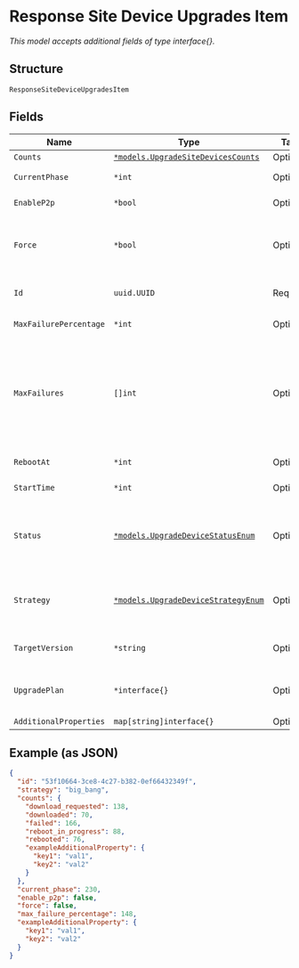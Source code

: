 
# Response Site Device Upgrades Item

*This model accepts additional fields of type interface{}.*

## Structure

`ResponseSiteDeviceUpgradesItem`

## Fields

| Name | Type | Tags | Description |
|  --- | --- | --- | --- |
| `Counts` | [`*models.UpgradeSiteDevicesCounts`](../../doc/models/upgrade-site-devices-counts.md) | Optional | - |
| `CurrentPhase` | `*int` | Optional | Current canary or rrm phase in progress |
| `EnableP2p` | `*bool` | Optional | Whether to allow local AP-to-AP FW upgrade |
| `Force` | `*bool` | Optional | Whether to force upgrade when requested version is same as running version |
| `Id` | `uuid.UUID` | Required | Unique ID of the object instance in the Mist Organization |
| `MaxFailurePercentage` | `*int` | Optional | Percentage of failures allowed |
| `MaxFailures` | `[]int` | Optional | If `strategy`==`canary`. Number of failures allowed within each phase. Only applicable for `canary`. Array length should be same as `canary_phases`. Will be used if provided, else `max_failure_percentage` will be used |
| `RebootAt` | `*int` | Optional | reboot start time in epoch |
| `StartTime` | `*int` | Optional | Firmware download start time in epoch |
| `Status` | [`*models.UpgradeDeviceStatusEnum`](../../doc/models/upgrade-device-status-enum.md) | Optional | status upgrade is in. enum: `cancelled`, `completed`, `created`, `downloaded`, `downloading`, `failed`, `upgrading`, `queued` |
| `Strategy` | [`*models.UpgradeDeviceStrategyEnum`](../../doc/models/upgrade-device-strategy-enum.md) | Optional | enum: `big_bang` (upgrade all at once), `canary`, `rrm` (APs only), `serial` (one at a time)<br>**Default**: `"big_bang"` |
| `TargetVersion` | `*string` | Optional | Version to upgrade to<br>**Constraints**: *Minimum Length*: `1` |
| `UpgradePlan` | `*interface{}` | Optional | a dictionary of rrm phase number to devices part of that phase |
| `AdditionalProperties` | `map[string]interface{}` | Optional | - |

## Example (as JSON)

```json
{
  "id": "53f10664-3ce8-4c27-b382-0ef66432349f",
  "strategy": "big_bang",
  "counts": {
    "download_requested": 138,
    "downloaded": 70,
    "failed": 166,
    "reboot_in_progress": 88,
    "rebooted": 76,
    "exampleAdditionalProperty": {
      "key1": "val1",
      "key2": "val2"
    }
  },
  "current_phase": 230,
  "enable_p2p": false,
  "force": false,
  "max_failure_percentage": 148,
  "exampleAdditionalProperty": {
    "key1": "val1",
    "key2": "val2"
  }
}
```

